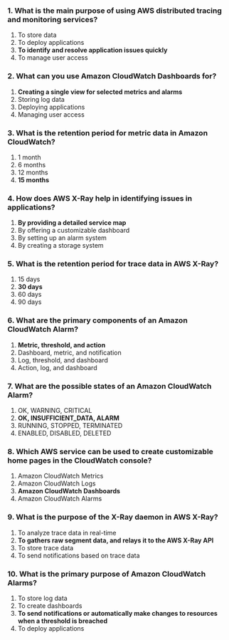 ### 1. What is the main purpose of using AWS distributed tracing and monitoring services?
1) To store data
2) To deploy applications
3) **To identify and resolve application issues quickly**
4) To manage user access

### 2. What can you use Amazon CloudWatch Dashboards for?
1) **Creating a single view for selected metrics and alarms**
2) Storing log data
3) Deploying applications
4) Managing user access

### 3. What is the retention period for metric data in Amazon CloudWatch?
1) 1 month
2) 6 months
3) 12 months
4) **15 months**

### 4. How does AWS X-Ray help in identifying issues in applications?
1) **By providing a detailed service map**
2) By offering a customizable dashboard
3) By setting up an alarm system
4) By creating a storage system

### 5. What is the retention period for trace data in AWS X-Ray?
1) 15 days
2) **30 days**
3) 60 days
4) 90 days

### 6. What are the primary components of an Amazon CloudWatch Alarm?
1) **Metric, threshold, and action**
2) Dashboard, metric, and notification
3) Log, threshold, and dashboard
4) Action, log, and dashboard

### 7. What are the possible states of an Amazon CloudWatch Alarm?
1) OK, WARNING, CRITICAL
2) **OK, INSUFFICIENT_DATA, ALARM**
3) RUNNING, STOPPED, TERMINATED
4) ENABLED, DISABLED, DELETED

### 8. Which AWS service can be used to create customizable home pages in the CloudWatch console?
1) Amazon CloudWatch Metrics
2) Amazon CloudWatch Logs
3) **Amazon CloudWatch Dashboards**
4) Amazon CloudWatch Alarms

### 9. What is the purpose of the X-Ray daemon in AWS X-Ray?
1) To analyze trace data in real-time
2) **To gathers raw segment data, and relays it to the AWS X-Ray API**
3) To store trace data
4) To send notifications based on trace data

### 10. What is the primary purpose of Amazon CloudWatch Alarms?
1) To store log data
2) To create dashboards
3) **To send notifications or automatically make changes to resources when a threshold is breached**
4) To deploy applications
